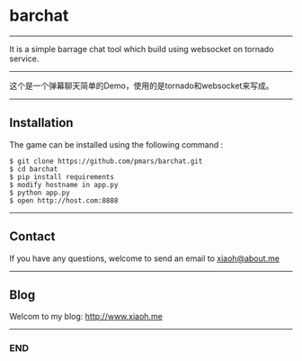 
# barchat

---

It is a simple barrage chat tool which build using websocket on tornado service.

---

这个是一个弹幕聊天简单的Demo，使用的是tornado和websocket来写成。

---

## Installation

The game can be installed using the following command :

    $ git clone https://github.com/pmars/barchat.git
    $ cd barchat
    $ pip install requirements
    $ modify hostname in app.py
    $ python app.py
    $ open http://host.com:8888

---

## Contact

If you have any questions, welcome to send an email to <a class="email" href="mailto:xiaoh@about.me">xiaoh@about.me</a>

---

## Blog

Welcom to my blog: http://www.xiaoh.me

---

### END

